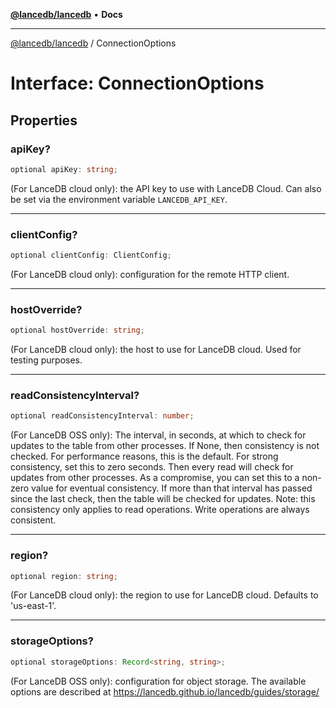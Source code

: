 [**@lancedb/lancedb**](../README.md) • **Docs**
***
[@lancedb/lancedb](../globals.md) / ConnectionOptions
# Interface: ConnectionOptions
## Properties
### apiKey?
```ts
optional apiKey: string;
```
(For LanceDB cloud only): the API key to use with LanceDB Cloud.
Can also be set via the environment variable `LANCEDB_API_KEY`.
***
### clientConfig?
```ts
optional clientConfig: ClientConfig;
```
(For LanceDB cloud only): configuration for the remote HTTP client.
***
### hostOverride?
```ts
optional hostOverride: string;
```
(For LanceDB cloud only): the host to use for LanceDB cloud. Used
for testing purposes.
***
### readConsistencyInterval?
```ts
optional readConsistencyInterval: number;
```
(For LanceDB OSS only): The interval, in seconds, at which to check for
updates to the table from other processes. If None, then consistency is not
checked. For performance reasons, this is the default. For strong
consistency, set this to zero seconds. Then every read will check for
updates from other processes. As a compromise, you can set this to a
non-zero value for eventual consistency. If more than that interval
has passed since the last check, then the table will be checked for updates.
Note: this consistency only applies to read operations. Write operations are
always consistent.
***
### region?
```ts
optional region: string;
```
(For LanceDB cloud only): the region to use for LanceDB cloud.
Defaults to 'us-east-1'.
***
### storageOptions?
```ts
optional storageOptions: Record<string, string>;
```
(For LanceDB OSS only): configuration for object storage.
The available options are described at https://lancedb.github.io/lancedb/guides/storage/
